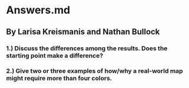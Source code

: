 # Answers.md
## By Larisa Kreismanis and Nathan Bullock

### 1.) Discuss the differences among the results. Does the starting point make a difference?

### 2.) Give two or three examples of how/why a real-world map might require more than four colors.
